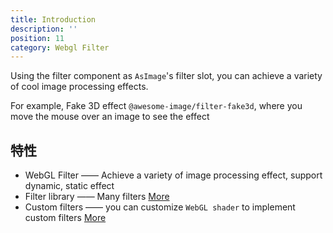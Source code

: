 ```yaml
---
title: Introduction
description: ''
position: 11
category: Webgl Filter
---
```

Using the filter component as `AsImage`'s filter slot, you can achieve a variety of cool image processing effects.

<alert>

For example, Fake 3D effect `@awesome-image/filter-fake3d`, where you move the mouse over an image to see the effect
</alert>
<Fake3d></Fake3d>



## 特性

- WebGL Filter ——  Achieve a variety of image processing effect, support dynamic, static effect
- Filter library  ——  Many filters [More](/filter/lib)
- Custom filters   ——  you can customize `WebGL shader` to implement custom filters [More](/filter/custom)


